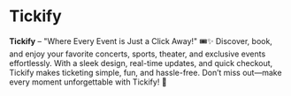 # Tickify
**Tickify** – "Where Every Event is Just a Click Away!" 🎟️✨ Discover, book, and enjoy your favorite concerts, sports, theater, and exclusive events effortlessly. With a sleek design, real-time updates, and quick checkout, Tickify makes ticketing simple, fun, and hassle-free. Don’t miss out—make every moment unforgettable with Tickify! 🚀
